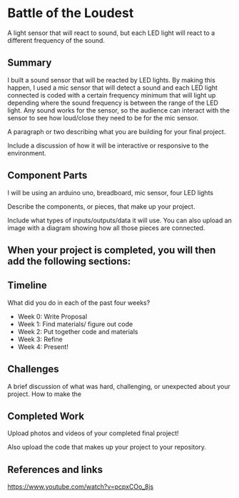 # Battle of the Loudest

A light sensor that will react to sound, but each LED light will react to a different frequency of the sound.

## Summary
I built a sound sensor that will be reacted by LED lights. By making this happen, I used a mic sensor that will detect a sound and each LED light connected is coded with a certain frequency minimum that will light up depending where the sound frequency is between the range of the LED light. Any sound works for the sensor, so the audience can interact with the sensor to see how loud/close they need to be for the mic sensor.

A paragraph or two describing what you are building for your final project.

Include a discussion of how it will be interactive or responsive to the environment.

## Component Parts

I will be using an arduino uno, breadboard, mic sensor, four LED lights

Describe the components, or pieces, that make up your project.

Include what types of inputs/outputs/data it will use. You can also upload an image with a diagram showing how all those pieces are connected.

## When your project is completed, you will then add the following sections:

## Timeline

What did you do in each of the past four weeks?

- Week 0: Write Proposal
- Week 1: Find materials/ figure out code
- Week 2: Put together code and materials
- Week 3: Refine
- Week 4: Present!

## Challenges

A brief discussion of what was hard, challenging, or unexpected about your project.
How to make the 

## Completed Work

Upload photos and videos of your completed final project!

Also upload the code that makes up your project to your repository.

## References and links
https://www.youtube.com/watch?v=pcpxCOo_8js

